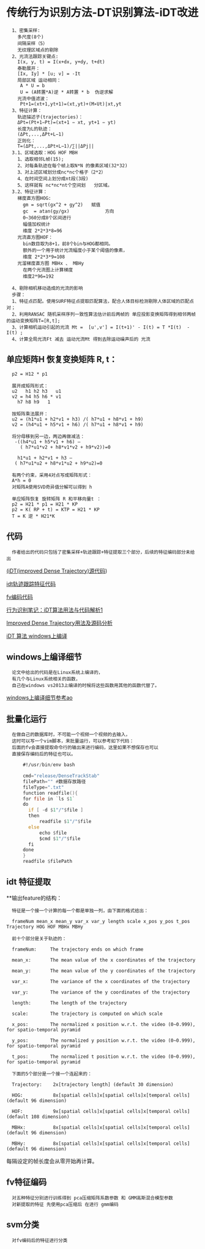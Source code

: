 # 传统行为识别方法-DT识别算法-iDT改进
      1、密集采样:
        多尺度(8个)
        间隔采样（5）
        无纹理区域点的剔除
      2、光流法跟踪关键点:
        I(x, y, t) = I(x+dx, y+dy, t+dt) 
        泰勒展开：
        [Ix, Iy] * [u; v] = -It 
        局部区域 运动相同：
         A * U = b 
         U = (A转置*A)逆 * A转置 * b  伪逆求解
        光流中值滤波：
         Pt+1=(xt+1,yt+1)=(xt,yt)+(M∗Ut)|xt,yt
      3、特征计算：
        轨迹描述子(trajectories)：
        ΔPt=(Pt+1−Pt)=(xt+1 − xt, yt+1 − yt)
        长度为L的轨迹：
        (ΔPt,...,ΔPt+L−1)
        正则化：
        T=(ΔPt,...,ΔPt+L−1)/∑||ΔPj||
      3.1、区域选取：HOG HOF MBH
        1、选取相邻L帧(15);
        2、对每条轨迹在每个帧上取N*N 的像素区域(32*32)
        3、对上述区域划分成nc*nc个格子（2*2）
        4、在时间空间上划分成nt段(3段)
        5、这样就有 nc*nc*nt个空间划   分区域。
      3.2、特征计算：
        梯度直方图HOG:
          gm = sqrt(gx^2 + gy^2)   赋值
          gc  = atan(gy/gx)             方向
          0~360分成8个区间进行 
          幅值加权统计
          维度 2*2*3*8=96
        光流直方图HOF：
          bin数目取为8+1，前8个bin与HOG都相同。
          额外的一个用于统计光流幅度小于某个阈值的像素，
          维度 2*2*3*9=108
        光溜梯度直方图 MBHx 、 MBHy
          在两个光流图上计算梯度
          维度2*96=192
          
      4、剔除相机移动造成的光流的影响
      步骤：
      1、特征点匹配。使用SURF特征点提取匹配算法，配合人体目标检测剔除人体区域的匹配点对；
      2、利用RANSAC 随机采样序列一致性算法估计前后两帧的 单应投影变换矩阵得到相邻两帧的运动变换矩阵T=[R,t];
      3、计算相机运动引起的光流 Mt =  [u',v'] = I(t+1)' - I(t) = T *I(t)  - I(t) ;
      4、计算全局光流Ft 减去 运动光流Mt 得到去除运动噪声后的 光流 
## 单应矩阵H 恢复变换矩阵 R, t：

      p2 = H12 * p1 

      展开成矩阵形式： 
      u2   h1 h2 h3   u1 
      v2 = h4 h5 h6 * v1 
        h7 h8 h9   1 

      按矩阵乘法展开： 
      u2 = (h1*u1 + h2*v1 + h3) /( h7*u1 + h8*v1 + h9) 
      v2 = (h4*u1 + h5*v1 + h6) /( h7*u1 + h8*v1 + h9)

      将分母移到另一边，两边再做减法：
       -((h4*u1 + h5*v1 + h6) – 
         ( h7*u1*v2 + h8*v1*v2 + h9*v2))=0 

        h1*u1 + h2*v1 + h3 –
       ( h7*u1*u2 + h8*v1*u2 + h9*u2)=0 

      有两个约束，采用4对点写成矩阵形式：
      A*h = 0
      对矩阵A使用SVD奇异值分解可以得到 h

      单应矩阵恢复 旋转矩阵 R 和平移向量t ：
      p2 = H21 * p1 = H21 * KP 
      p2 = K( RP + t) = KTP = H21 * KP 
      T = K 逆 * H21*K 

## 代码
      作者给出的代码只包括了密集采样+轨迹跟踪+特征提取三个部分，后续的特征编码部分未给出
      
[(iDT(improved Dense Trajectory)源代码](http://lear.inrialpes.fr/people/wang/dense_trajectories))

[idt轨迹跟踪特征代码](http://lear.inrialpes.fr/people/wang/download/dense_trajectory_release_v1.2.tar.gz)

[fv编码代码](https://github.com/chensun11/dtfv)

[行为识别笔记：iDT算法用法与代码解析1](https://blog.csdn.net/wzmsltw/article/details/53221179)

[Improved Dense Trajectory用法及源码分析](https://blog.csdn.net/zackzhaoyang/article/details/50881114)

[iDT 算法 windows上编译](https://blog.csdn.net/u013913216/article/details/78646461)

## windows上编译细节
      论文中给出的代码是在Linux系统上编译的，
      有几个与Linux系统相关的函数，
      自己在windows vs2013上编译的时候将这些函数用其他的函数代替了。

[ windows上编译细节参考ao](https://blog.csdn.net/u013913216/article/details/78646461)

## 批量化运行
      在做自己的数据库时，不可能一个视频一个视频的去输入，
      这时可以写一个vim脚本，来批量运行，可以参考如下代码：
      后面的fv会直接提取命令行的输出来进行编码，这里如果不想保存也可以
      直接保存编码后的特征也可以。
```asm   
      #!/usr/bin/env bash

      cmd="release/DenseTrackStab"
      filePath="" #数据存放路径
      fileType=".txt"
      function readfile(){
      for file in `ls $1`
      do
        if [ -d $1"/"$file ]
        then
            readfile $1"/"$file
        else
            echo $file
            $cmd $1"/"$file
        fi
      done
      }
      readfile $filePath
```

## idt 特征提取

**输出feature的结构：

      特征是一个接一个计算的每一个都是单独一列，由下面的格式给出：

      frameNum mean_x mean_y var_x var_y length scale x_pos y_pos t_pos Trajectory HOG HOF MBHx MBHy

      前十个部分是关于轨迹的：

      frameNum:     The trajectory ends on which frame

      mean_x:       The mean value of the x coordinates of the trajectory

      mean_y:       The mean value of the y coordinates of the trajectory

      var_x:        The variance of the x coordinates of the trajectory

      var_y:        The variance of the y coordinates of the trajectory

      length:       The length of the trajectory

      scale:        The trajectory is computed on which scale

      x_pos:        The normalized x position w.r.t. the video (0~0.999), for spatio-temporal pyramid

      y_pos:        The normalized y position w.r.t. the video (0~0.999), for spatio-temporal pyramid

      t_pos:        The normalized t position w.r.t. the video (0~0.999), for spatio-temporal pyramid

      下面的5个部分是一个接一个连起来的：

      Trajectory:    2x[trajectory length] (default 30 dimension)

      HOG:           8x[spatial cells]x[spatial cells]x[temporal cells] (default 96 dimension)

      HOF:           9x[spatial cells]x[spatial cells]x[temporal cells] (default 108 dimension)

      MBHx:          8x[spatial cells]x[spatial cells]x[temporal cells] (default 96 dimension)

      MBHy:          8x[spatial cells]x[spatial cells]x[temporal cells] (default 96 dimension)



每隔设定的帧长度会从零开始再计算。


## fv特征编码
      对五种特征分别进行训练得到 pca压缩矩阵系数参数 和 GMM高斯混合模型参数
      对新提取的特征 先使用pca压缩后 在进行 gmm编码
      
## svm分类
      对fv编码后的特征进行分类
      
      

